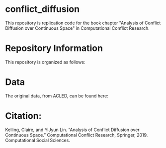 # conflict_diffusion
This repository is replication code for the book chapter "Analysis of Conflict Diffusion over Continuous Space" in Computational Conflict Research.

# Repository Information
This repository is organized as follows:

# Data
The original data, from ACLED, can be found here:

# Citation:
Kelling, Claire, and YiJyun Lin. “Analysis of Conflict Diffusion over Continuous Space.” Computational Conflict Research, Springer, 2019. Computational Social Sciences. 

